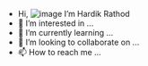 -  Hi, ![image](https://user-images.githubusercontent.com/111499904/192195145-2bae84fc-b66a-4051-90e6-5af3255369ff.png)
I’m Hardik Rathod
- 👀 I’m interested in ...
- 🌱 I’m currently learning ...
- 💞️ I’m looking to collaborate on ...
- 📫 How to reach me ...

<!---
hardikrathod003/hardikrathod003 is a ✨ special ✨ repository because its `README.md` (this file) appears on your GitHub profile.
You can click the Preview link to take a look at your changes.
--->
